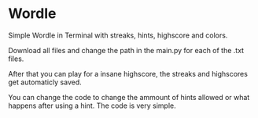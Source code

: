 # Wordle
Simple Wordle in Terminal with streaks, hints, highscore and colors. 

Download all files and change the path in the main.py for each of the .txt files.

After that you can play for a insane highscore, the streaks and highscores get automaticly saved.

You can change the code to change the ammount of hints allowed or what happens after using a hint. The code is very simple.
